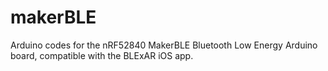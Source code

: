 # makerBLE
Arduino codes for the nRF52840 MakerBLE Bluetooth Low Energy Arduino board, compatible with the BLExAR iOS app.
